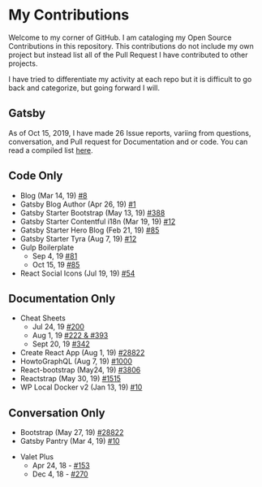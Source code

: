 # My Contributions

Welcome to my corner of GitHub. I am cataloging my Open Source Contributions in this repository. This contributions do not include my own project but instead list all of the Pull Request I have contributed to other projects. 

I have tried to differentiate my activity at each repo but it is difficult to go back and categorize, but going forward I will. 

## Gatsby
As of Oct 15, 2019, I have made 26 Issue reports, variing from questions, conversation, and Pull request for Documentation and or code. You can read a compiled list [here](https://github.com/gatsbyjs/gatsby/issues?utf8=%E2%9C%93&q=author%3Aeclectic-coding+).

## Code Only  
- Blog (Mar 14, 19) [#8](https://github.com/kyleshevlin/blog/pull/8)
- Gatsby Blog Author (Apr 26, 19) [#1](https://github.com/derricktsmith/gatsby-blog-author/pull/1)
- Gatsby Starter Bootstrap (May 13, 19) [#388](https://github.com/jaxx2104/gatsby-starter-bootstrap/pull/388)
- Gatsby Starter Contentful i18n (Mar 19, 19) [#12](gatsby-starter-contentful-i18n)
- Gatsby Starter Hero Blog (Feb 21, 19) [#85](https://github.com/greglobinski/gatsby-starter-hero-blog/issues/85)
- Gatsby Starter Tyra (Aug 7, 19) [#12](gatsby-starter-tyra)
- Gulp Boilerplate 
    * Sep 4, 19 [#81](https://github.com/cferdinandi/gulp-boilerplate/pull/81)
    * Oct 15, 19 [#85](https://github.com/cferdinandi/gulp-boilerplate/issues/85)
- React Social Icons (Jul 19, 19) [#54](https://github.com/jaketrent/react-social-icons/pull/54)

## Documentation Only 
- Cheat Sheets 
    * Jul 24, 19 [#200](https://github.com/spences10/cheat-sheets/pull/200)
    * Aug 1, 19 [#222 & #393](https://github.com/spences10/cheat-sheets/issues/222)
    * Sept 20, 19 [#342](https://github.com/spences10/cheat-sheets/pull/342)
- Create React App (Aug 1, 19) [#28822](https://github.com/facebook/create-react-app/pull/7462)
- HowtoGraphQL (Aug 7, 19) [#1000](https://github.com/howtographql/howtographql/pull/1000)
- React-bootstrap (May24, 19) [#3806](https://github.com/react-bootstrap/react-bootstrap/pull/3806)
- Reactstrap (May 30, 19) [#1515](https://github.com/reactstrap/reactstrap/issues/1515)
- WP Local Docker v2 (Jan 13, 19) [#10](https://github.com/10up/wp-local-docker-v2/issues/10)

## Conversation Only
- Bootstrap (May 27, 19) [#28822](https://github.com/twbs/bootstrap/issues?utf8=%E2%9C%93&q=author%3Aeclectic-coding+)
- Gatsby Pantry (Mar 4, 19) [#10](https://github.com/rmcfadzean/gatsby-pantry/issues/10)
* Valet Plus 
    - Apr 24, 18 - [#153](https://github.com/weprovide/valet-plus/issues/153)
    - Dec 4, 18 - [#270](https://github.com/weprovide/valet-plus/issues/270)


